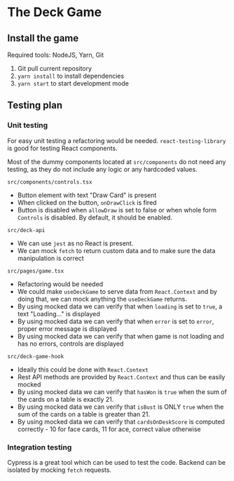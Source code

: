 # The Deck Game

## Install the game
Required tools: NodeJS, Yarn, Git

1. Git pull current repository
2. `yarn install` to install dependencies
3. `yarn start` to start development mode


## Testing plan

### Unit testing
For easy unit testing a refactoring would be needed.
`react-testing-library` is good for testing React components.

Most of the dummy components located at `src/components` do not need any testing, as they do not include any logic or any hardcoded values.

`src/components/controls.tsx`

- Button element with text "Draw Card" is present
- When clicked on the button, `onDrawClick` is fired
- Button is disabled when `allowDraw` is set to false or when whole form `Controls` is disabled. By default, it should be enabled.


`src/deck-api`

- We can use `jest` as no React is present. 
- We can mock `fetch` to return custom data and to make sure the data manipulation is correct

`src/pages/game.tsx`

- Refactoring would be needed
- We could make `useDeckGame` to serve data from `React.Context` and by doing that, we can mock anything the `useDeckGame` returns.
- By using mocked data we can verify that when `loading` is set to `true`, a text "Loading..." is displayed
- By using mocked data we can verify that when `error` is set to `error`, proper error message is displayed
- By using mocked data we can verify that when game is not loading and has no errors, controls are displayed


`src/deck-game-hook`

- Ideally this could be done with `React.Context`
- Rest API methods are provided by `React.Context` and thus can be easily mocked
- By using mocked data we can verify that `hasWon` is `true` when the sum of the cards on a table is exactly 21.
- By using mocked data we can verify that `isBust` is ONLY `true` when the sum of the cards on a table is greater than 21.
- By using mocked data we can verify that `cardsOnDeskScore` is computed correctly - 10 for face cards, 11 for ace, correct value otherwise

### Integration testing

Cypress is a great tool which can be used to test the code. Backend can be isolated by mocking `fetch` requests. 
